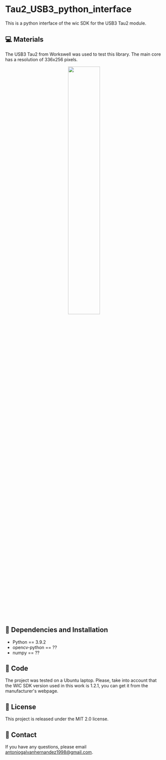 # Tau2_USB3_python_interface
This is a python interface of the wic SDK for the USB3 Tau2 module. 

## 💻 Materials
The USB3 Tau2 from Workswell was used to test this library. The main core has a resolution of 336x256 pixels.

<p align="center" width="100%">
    <img width="45%" src="images/tau_camera.png"> 
</p>

## 🔧 Dependencies and Installation 
* Python == 3.9.2
* opencv-python == ??
* numpy == ??

## 🚀 Code
The project was tested on a Ubuntu laptop. Please, take into account that the WIC SDK version used in this work is 1.2.1, you can get it from the manufacturer's webpage.


## 📜 License
This project is released under the MIT 2.0 license.

## 📧 Contact
If you have any questions, please email antoniogalvanhernandez1998@gmail.com.


